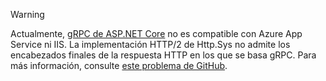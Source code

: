> [!WARNING]
> Actualmente, [gRPC de ASP.NET Core](xref:grpc/index) no es compatible con Azure App Service ni IIS. La implementación HTTP/2 de Http.Sys no admite los encabezados finales de la respuesta HTTP en los que se basa gRPC. Para más información, consulte [este problema de GitHub](https://github.com/dotnet/AspNetCore/issues/9020).
